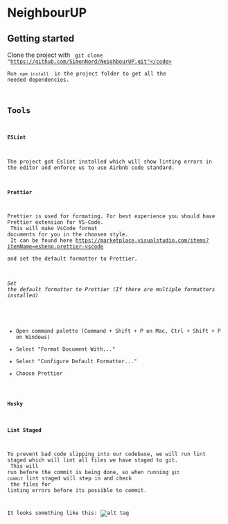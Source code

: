 # NeighbourUP

## Getting started
Clone the project with <code> git clone "https://github.com/SimonNord/NeighbourUP.git"</code><br/>
Run <code>npm install </code> in the project folder to get all the needed dependencies.

## Tools
#### ESLint
The project got Eslint installed which will show linting errors in the editor and enforce us to use Airbnb code standard.

#### Prettier
Prettier is used for formating. For best experience you should have Prettier extension for VS-Code.<br/>
This will make VsCode format documents for you in the choosen style.<br/>
It can be found here https://marketplace.visualstudio.com/items?itemName=esbenp.prettier-vscode<br/>
and set the default formatter to Prettier.

###### Set the default formatter to Prettier (If there are multiple formatters installed)
  - Open command palette (Command + Shift + P on Mac, Ctrl + Shift + P on Windows)
  - Select "Format Document With..."
  - Select "Configure Default Formatter..."
  - Choose Prettier
  
#### Husky
#### Lint Staged
To prevent bad code slipping into our codebase, we will run lint staged which will lint all files we have staged to git.<br/>
This will run before the commit is being done, so when running <code>git commit</code> lint staged will step in and check<br/>
the files for linting errors before its possible to commit.

It looks something like this:
![alt tag](https://user-images.githubusercontent.com/53083229/83394453-e5bff180-a3f8-11ea-8b46-bc2149f999d2.png)
